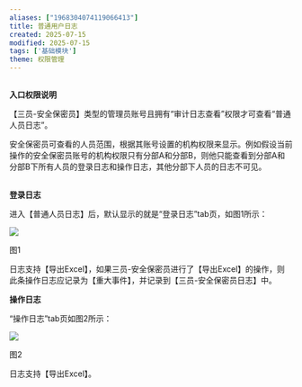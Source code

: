 ```yaml
---
aliases: ["1968304074119066413"]
title: 普通用户日志
created: 2025-07-15
modified: 2025-07-15
tags: ['基础模块']
theme: 权限管理
---
```


##

**入口权限说明**

【三员-安全保密员】类型的管理员账号且拥有“审计日志查看”权限才可查看“普通人员日志”。

安全保密员可查看的人员范围，根据其账号设置的机构权限来显示。例如假设当前操作的安全保密员账号的机构权限只有分部A和分部B，则他只能查看到分部A和分部B下所有人员的登录日志和操作日志，其他分部下人员的日志不可见。

##

**登录日志**

进入【普通人员日志】后，默认显示的就是“登录日志”tab页，如图1所示：

![](https://myhelpdoc.oss-cn-heyuan.aliyuncs.com/mdimages/7a4b6a12727ceff7a0c25dfb7bbc931e.jpg)

图1

日志支持【导出Excel】，如果三员-安全保密员进行了【导出Excel】的操作，则此条操作日志应记录为【重大事件】，并记录到【三员-安全保密员日志】中。

**操作日志**

“操作日志”tab页如图2所示：

![](https://myhelpdoc.oss-cn-heyuan.aliyuncs.com/mdimages/998dfd1f1f8620c3dcd6d63242a4b6ac.jpg)

图2

日志支持【导出Excel】。

